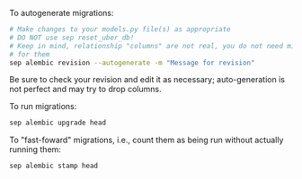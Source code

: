 To autogenerate migrations:
```bash
# Make changes to your models.py file(s) as appropriate
# DO NOT use sep reset_uber_db!
# Keep in mind, relationship "columns" are not real, you do not need migrations
# for them
sep alembic revision --autogenerate -m "Message for revision"
```

Be sure to check your revision and edit it as necessary; auto-generation is not
perfect and may try to drop columns.

To run migrations:
```bash
sep alembic upgrade head
```

To "fast-foward" migrations, i.e., count them as being run without actually
running them:
```bash
sep alembic stamp head
```
